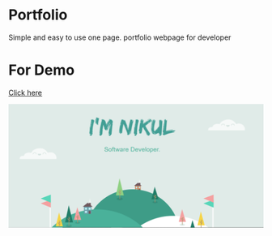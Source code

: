 # Portfolio

Simple and easy to use one page. portfolio webpage for developer

# For Demo

<a href="https://bit.ly/nirmalportfolio"  target="_blank"><u>Click here</u></a>

 <img src="https://github.com/NikulGoyani369/portfolio/blob/master/Screenshot_2.png?raw=true"  target="_blank" />
